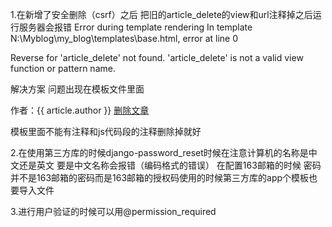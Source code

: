 1.在新增了安全删除（csrf）之后 把旧的article_delete的view和url注释掉之后运行服务器会报错
Error during template rendering
In template N:\Myblog\my_blog\templates\base.html, error at line 0

Reverse for 'article_delete' not found. 'article_delete' is not a valid view function or pattern name.


解决方案
问题出现在模板文件里面
<div class="col-12 alert alert-success">作者：{{ article.author }}
    <!-- <a href="{% url 'article:article_delete' article.id %}">删除文章</a> -->
    <!-- <a href="#" onclick="confirm_delete()">删除文章</a> -->
    <a href="#" onclick="confirm_safe_delete()">删除文章</a>
</div>
<script>
    //删除文章函数
    // function confirm_delete(){
    //     //调用layer组件
    //     layer.open({
    //         //弹窗标题
    //         title:"确认删除",
    //         //弹窗正文
    //         content:"确认删除这篇文章吗？",
    //         //点击确认按钮后调用回调函数
    //         yes: function(index, layero) {
    //             //指定应当返回的url
    //             location.href="{% url 'article:article_delete' article.id %}"
    //         },
    //     })
    // // }
    function confirm_safe_delete() {
    layer.open({
        title: "确认删除",
        content: "确认删除这篇文章吗？",
        yes: function(index, layero) {
            $('form#safe_delete button').click();
            layer.close(index);
        }
    })
}
</script>

模板里面不能有注释<!---->和js代码段的注释删除掉就好


2.在使用第三方库的时候django-password_reset时候在注意计算机的名称是中文还是英文 要是中文名称会报错（编码格式的错误） 在配置163邮箱的时候 密码并不是163邮箱的密码而是163邮箱的授权码使用的时候第三方库的app个模板也要导入文件

3.进行用户验证的时候可以用@permission_required